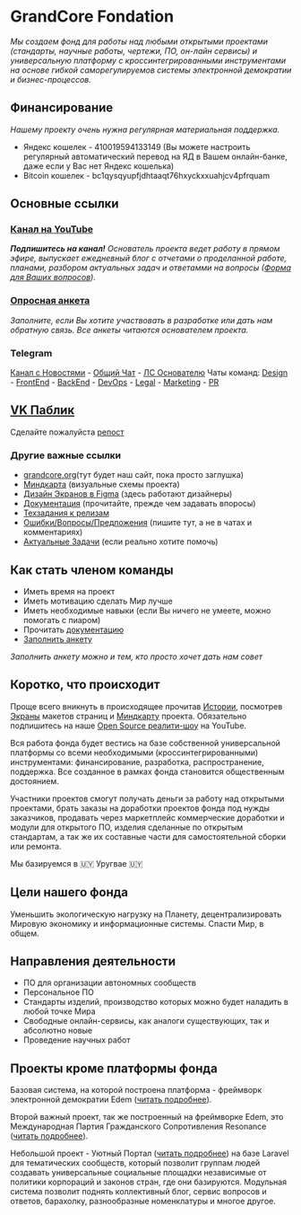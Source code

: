 # GrandCore Fondation
*Мы создаем фонд для работы над любыми открытыми проектами (стандарты, научные работы, чертежи, ПО, он-лайн сервисы) и универсальную платформу с кроссинтегрированными инструментами на основе гибкой саморегулируемов системы электронной демократии и бизнес-процессов.*

## Финансирование 
*Нашему проекту очень нужна регулярная материальная поддержка.*
- Яндекс кошелек - 410019594133149 (Вы можете настроить регулярный автоматический перевод на ЯД в Вашем онлайн-банке, даже если у Вас нет Яндекс кошелька)
- Bitcoin кошелек - bc1qysqyupfjdhtaaqt76hxyckxxuahjcv4pfrquam


## Основные ссылки
### [Канал на YouTube](https://www.youtube.com/channel/UCCcI0eNBhfd0qHIzZLDvKVA)
***Подпишитесь на канал!** Основатель проекта ведет работу в прямом эфире, выпускает ежедневный блог с отчетами о проделанной работе, планами, разбором актуальных задач и ответамми на вопросы ([Форма для Ваших вопросов](https://forms.gle/WSUskFHmhyangj3b9)).*
### [Опросная анкета](https://forms.gle/pMY5AqqdYUzMhdSK8)
*Заполните, если Вы хотите участвовать в разработке или дать нам обратную связь. Все анкеты читаются основателем проекта.*
### Telegram
[Канал с Новостями](https://t.me/grandcore) - [Общий Чат](https://t.me/grandcore_chat) - [ЛС Основателю](https://t.me/i0zgMRV49fX) Чаты команд: [Design](https://cutt.ly/4wZ8fdO) - [FrontEnd](https://cutt.ly/LwZ8hiU) - [BackEnd](https://cutt.ly/uwZ8GXF) - [DevOps](https://cutt.ly/GwZ8jEy) - [Legal](https://cutt.ly/YwZ8kpE) - [Marketing](https://cutt.ly/swZ8kYK) - [PR](https://cutt.ly/WwZ8k2u) 
## [VK Паблик](https://vk.com/grandcore)
Cделайте пожалуйста [репост](https://vk.com/grandcore?w=wall-187380143_3)


### Другие важные ссылки
- [grandcore.org](https://grandcore.org)(тут будет наш сайт, пока просто заглушка)
- [Миндкарта](https://www.draw.io/?lightbox=1&highlight=0000ff&edit=_blank&layers=1&nav=1&title=grandcore.org#Uhttps%3A%2F%2Fdrive.google.com%2Fuc%3Fid%3D1pdNwWqCsGxdrEGcJ6Gn7gH1DTl_yrrLg%26export%3Ddownload) (визуальные схемы проекта)
- [Дизайн Экранов в Figma](https://www.figma.com/file/Ag33afXxUOh2otvXJhwo7i/UIs?node-id=0%3A1) (здесь работают дизайнеры)
- [Документация](https://github.com/grandcore/grandcore.org/tree/master/documentation) (прочитайте, прежде чем задавать впоросы)
- [Техзадания к релизам](https://github.com/grandcore/grandcore.org/tree/master/TORs)
- [Ошибки/Вопросы/Предложения](https://github.com/grandcore/grandcore.org/issues) (пишите тут, а не в чатах и комментариях)
- [Актуальные Задачи](https://github.com/grandcore/grandcore.org/projects) (если реально хотите помочь)


## Как стать членом команды
- Иметь время на проект
- Иметь мотивацию сделать Мир лучше
- Иметь необходимые навыки (если Вы ничего не умеете, можно помогать с пиаром)
- Прочитать [документацию](https://github.com/grandcore/grandcore.org/tree/master/documentation)
- [Заполнить анкету](https://forms.gle/pMY5AqqdYUzMhdSK8)

*Заполнить анкету можно и тем, кто просто хочет дать нам совет*

## Коротко, что происходит 

Проще всего вникнуть в происходящее прочитав [Истории](https://github.com/grandcore/grandcore.org/tree/master/documentation/stories.md), посмотрев [Экраны](https://www.figma.com/file/Ag33afXxUOh2otvXJhwo7i/UIs?node-id=0%3A1) макетов страниц и [Миндкарту](https://www.draw.io/?lightbox=1&highlight=0000ff&edit=_blank&layers=1&nav=1&title=grandcore.org#Uhttps%3A%2F%2Fdrive.google.com%2Fuc%3Fid%3D1pdNwWqCsGxdrEGcJ6Gn7gH1DTl_yrrLg%26export%3Ddownload) проекта. Обязательно подпишитесь на наше [Open Source реалити-шоу](https://www.youtube.com/channel/UCCcI0eNBhfd0qHIzZLDvKVA) на YouTube.

Вся работа фонда будет вестись на базе собственной универсальной платформы со всеми необходимыми (кроссинтегрированными) инструментами: финансирование, разработка, распространение, поддержка. Все созданное в рамках фонда становится общественным достоянием. 

Участники проектов смогут получать деньги за работу над открытыми проектами, брать заказы на доработки проектов фонда под нужды заказчиков, продавать через маркетплейс коммерческие доработки и модули для открытого ПО, изделия сделанные по открытым стандартам, а так же их составные части для самостоятельной сборки или ремонта.  

Мы базируемся в 🇺🇾 Уругвае 🇺🇾

## Цели нашего фонда

Уменьшить экологическую нагрузку на Планету, децентрализировать Мировую экономику и информационные системы. Спасти Мир, в общем.  

## Направления деятельности

- ПО для организации автономных сообществ
- Персональное ПО
- Стандарты изделий, производство которых можно будет наладить в любой точке Мира
- Свободные онлайн-сервисы, как аналоги существующих, так и абсолютно новые 
- Проведение научных работ


## Проекты кроме платформы фонда

Базовая система, на которой построена платформа - фреймворк электронной демократии Edem ([читать подробнее](https://github.com/grandcore/Edem)).

Второй важный проект, так же построенный на фреймворке Edem, это Международная Партия Гражданского Сопротивления  Resonance ([читать подробнее](https://github.com/grandcore/Resonance)).

Небольшой проект - Уютный Портал ([читать подробнее](https://github.com/grandcore/Uyutny)) на базе Laravel для тематических сообществ, который позволит группам людей создавать универсальные социальные площадки независимые от политики корпораций и законов стран, где они базируются. Модульная система позволит поднять коллективный блог, сервис вопросов и ответов, барахолку, разнообразные номенклатуры и многое другое.  

